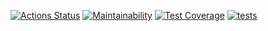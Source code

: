 [![Actions Status](https://github.com/gituser00001/php-project-48/workflows/hexlet-check/badge.svg)](https://github.com/gituser00001/php-project-48/actions)
[![Maintainability](https://api.codeclimate.com/v1/badges/b081eb433c857d51a9ef/maintainability)](https://codeclimate.com/github/gituser00001/php-project-48/maintainability)
[![Test Coverage](https://api.codeclimate.com/v1/badges/b081eb433c857d51a9ef/test_coverage)](https://codeclimate.com/github/gituser00001/php-project-48/test_coverage)
[![tests](https://github.com/gituser00001/php-project-48/actions/workflows/tests-and-lint.yml/badge.svg)](https://github.com/gituser00001/php-project-48/actions/workflows/tests-and-lint.yml)